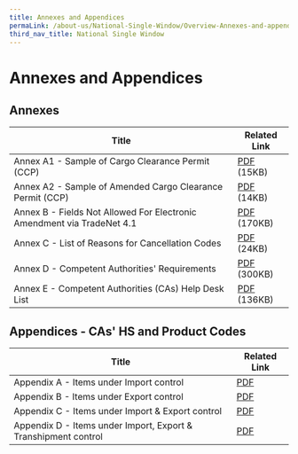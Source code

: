 ```yaml
---
title: Annexes and Appendices
permaLink: /about-us/National-Single-Window/Overview-Annexes-and-appendices
third_nav_title: National Single Window
---
```


# Annexes and Appendices

## Annexes
| Title | Related Link |
|--|--|
| Annex A1 - Sample of Cargo Clearance Permit (CCP) | [PDF](https://www.customs.gov.sg/-/media/cus/files/about-us/annexes-and-appendices/sampleccporiginal.pdf?la=en&hash=77F233F81105D5718B2D2984E9BFD37802D93E11)  <br>(15KB) |
|Annex A2 - Sample of Amended Cargo Clearance Permit (CCP)  | [PDF](https://www.customs.gov.sg/-/media/cus/files/about-us/annexes-and-appendices/sampleccpamendments.pdf?la=en&hash=6A8C182E45E16E298AFE6371A8DBDCF7A28F36B6)  <br>(14KB) |
| Annex B - Fields Not Allowed For Electronic Amendment via TradeNet 4.1 |  [PDF](https://www.customs.gov.sg/-/media/cus/files/about-us/annexes-and-appendices/annexb_04102013.pdf?la=en&hash=100A04F27DB7753C38BD56B0E52E8EB23FAFF048)  <br>(170KB)|
| Annex C - List of Reasons for Cancellation Codes |  [PDF](https://www.customs.gov.sg/-/media/cus/files/about-us/annexes-and-appendices/annex-c---list-of-reasons-for-cancellation-codes.pdf?la=en&hash=BAC078B8240E371490FD19C06AD3A56A6036C419)  <br>(24KB)|
| Annex D - Competent Authorities' Requirements | [PDF](https://www.customs.gov.sg/-/media/cus/files/about-us/annexes-and-appendices/annex-d---competent-authorities-requirements.pdf?la=en&hash=057440FE313CE92B2EDFD74E5E173D0CD9DEAD70)  <br>(300KB) |
| Annex E - Competent Authorities (CAs) Help Desk List | [PDF](https://www.customs.gov.sg/-/media/cus/files/about-us/annexes-and-appendices/annex-e---ca-helpdesk-list.pdf?la=en&hash=389D47ADFB0ABE83173CF4BAA6308C9466AF067F) <br>(136KB) |

## Appendices - CAs' HS and Product Codes
| Title | Related Link |
| -- |  --|
|Appendix A - Items under Import control  | [PDF](https://www.customs.gov.sg/-/media/cus/files/about-us/annexes-and-appendices/appendix-a---items-under-import-control.pdf?la=en&hash=1610DE043C3E3B177991558BB7036D7CD67C0281) |
| Appendix B - Items under Export control | [PDF](https://www.customs.gov.sg/-/media/cus/files/about-us/annexes-and-appendices/appendix-b---items-under-export-control.pdf?la=en&hash=8C3ACA8B49492433AB5F6F5976173DDD1549470C) |
| Appendix C - Items under Import & Export control | [PDF](https://www.customs.gov.sg/-/media/cus/files/about-us/annexes-and-appendices/appendix-c---items-under-import-export-control.pdf?la=en&hash=30498A64481D95F8F9D3D95BC4597FE0B23A8D99) |
| Appendix D - Items under Import, Export & Transhipment control | [PDF](https://www.customs.gov.sg/-/media/cus/files/about-us/annexes-and-appendices/appendix-d---items-under-import-export-transhipment-control.pdf?la=en&hash=B9BCA97D84E0D0CF8D4114D7C14FA0BEA25176BF) |
